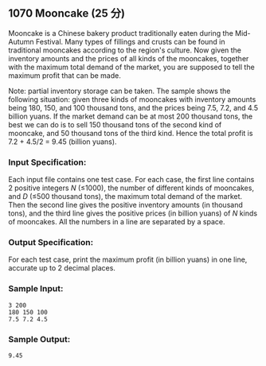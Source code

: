 ## 1070 Mooncake (25 分)

Mooncake is a Chinese bakery product traditionally eaten during the Mid-Autumn Festival. Many types of fillings and crusts can be found in traditional mooncakes according to the region's culture. Now given the inventory amounts and the prices of all kinds of the mooncakes, together with the maximum total demand of the market, you are supposed to tell the maximum profit that can be made.

Note: partial inventory storage can be taken. The sample shows the following situation: given three kinds of mooncakes with inventory amounts being 180, 150, and 100 thousand tons, and the prices being 7.5, 7.2, and 4.5 billion yuans. If the market demand can be at most 200 thousand tons, the best we can do is to sell 150 thousand tons of the second kind of mooncake, and 50 thousand tons of the third kind. Hence the total profit is 7.2 + 4.5/2 = 9.45 (billion yuans).

### Input Specification:

Each input file contains one test case. For each case, the first line contains 2 positive integers *N* (≤1000), the number of different kinds of mooncakes, and *D* (≤500 thousand tons), the maximum total demand of the market. Then the second line gives the positive inventory amounts (in thousand tons), and the third line gives the positive prices (in billion yuans) of *N* kinds of mooncakes. All the numbers in a line are separated by a space.

### Output Specification:

For each test case, print the maximum profit (in billion yuans) in one line, accurate up to 2 decimal places.

### Sample Input:

```in
3 200
180 150 100
7.5 7.2 4.5
```

### Sample Output:

```out
9.45
```

